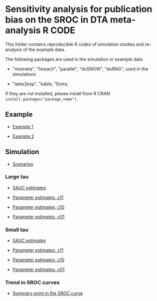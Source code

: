 # Sensitivity analysis for publication bias on the SROC in DTA meta-analysis R CODE


This folder contains reproducible R codes of simulation studies and re-analysis of the example data.

The following packages are used in the simulation or example data

- "mixmeta", "foreach", "parallel", "doSNOW", "doRNG", used in the simulations

- "latex2exp", "kable, "Extra; 

If they are not installed, please install from R CRAN `install.packages("package_name")`.
 

## Example

- [Example 1](example-results/HTML-Example-IVD.Rmd)

- [Example 2](example-results/HTML-Example-CD64.html)

## Simulation

- [Scenarios](simulation-results/scenarios/HTML-Table-scenarios.html)

### Large tau

- [SAUC estimates](simulation-results/results-RData-Rmd/t12/htmlSAUC-line-plot-t12.html)

- [Parameter estimates, c11](simulation-results/results-RData-Rmd/t12/htmlTab-other-pars-t12-c11.html)

- [Parameter estimates, c10](simulation-results/results-RData-Rmd/t12/htmlTab-other-pars-t12-c10.html)

- [Parameter estimates, c01](simulation-results/results-RData-Rmd/t12/htmlTab-other-pars-t12-c01.html)

### Small tau

- [SAUC estimates](simulation-results/results-RData-Rmd/t0.7/htmlSAUC-line-plot-t0.7.html)

- [Parameter estimates, c11](simulation-results/results-RData-Rmd/t0.7/htmlTab-other-pars-t0.7-c11.html)

- [Parameter estimates, c10](simulation-results/results-RData-Rmd/t0.7/htmlTab-other-pars-t0.7-c10.html)

- [Parameter estimates, c01](simulation-results/results-RData-Rmd/t0.7/htmlTab-other-pars-t0.7-c01.html)

### Trend in SROC curves

- [Summary point in the SROC curve](simulation-results/HTML-sim-sroc.html)








